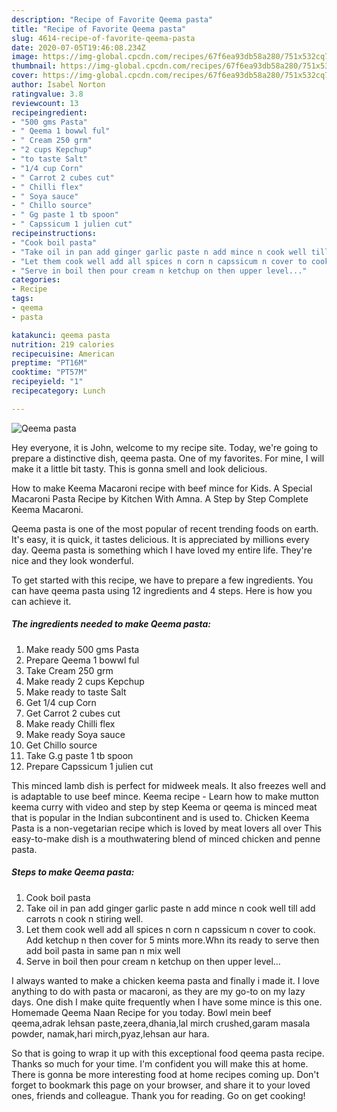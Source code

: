 ```yaml
---
description: "Recipe of Favorite Qeema pasta"
title: "Recipe of Favorite Qeema pasta"
slug: 4614-recipe-of-favorite-qeema-pasta
date: 2020-07-05T19:46:08.234Z
image: https://img-global.cpcdn.com/recipes/67f6ea93db58a280/751x532cq70/qeema-pasta-recipe-main-photo.jpg
thumbnail: https://img-global.cpcdn.com/recipes/67f6ea93db58a280/751x532cq70/qeema-pasta-recipe-main-photo.jpg
cover: https://img-global.cpcdn.com/recipes/67f6ea93db58a280/751x532cq70/qeema-pasta-recipe-main-photo.jpg
author: Isabel Norton
ratingvalue: 3.8
reviewcount: 13
recipeingredient:
- "500 gms Pasta"
- " Qeema 1 bowwl ful"
- " Cream 250 grm"
- "2 cups Kepchup"
- "to taste Salt"
- "1/4 cup Corn"
- " Carrot 2 cubes cut"
- " Chilli flex"
- " Soya sauce"
- " Chillo source"
- " Gg paste 1 tb spoon"
- " Capssicum 1 julien cut"
recipeinstructions:
- "Cook boil pasta"
- "Take oil in pan add ginger garlic paste n add mince n cook well till add carrots n cook n stiring well."
- "Let them cook well add all spices n corn n capssicum n cover to cook. Add ketchup n then cover for 5 mints more.Whn its ready to serve then add boil pasta in same pan n mix well"
- "Serve in boil then pour cream n ketchup on then upper level..."
categories:
- Recipe
tags:
- qeema
- pasta

katakunci: qeema pasta 
nutrition: 219 calories
recipecuisine: American
preptime: "PT16M"
cooktime: "PT57M"
recipeyield: "1"
recipecategory: Lunch

---
```



![Qeema pasta](https://img-global.cpcdn.com/recipes/67f6ea93db58a280/751x532cq70/qeema-pasta-recipe-main-photo.jpg)

Hey everyone, it is John, welcome to my recipe site. Today, we're going to prepare a distinctive dish, qeema pasta. One of my favorites. For mine, I will make it a little bit tasty. This is gonna smell and look delicious.

How to make Keema Macaroni recipe with beef mince for Kids. A Special Macaroni Pasta Recipe by Kitchen With Amna. A Step by Step Complete Keema Macaroni.

Qeema pasta is one of the most popular of recent trending foods on earth. It's easy, it is quick, it tastes delicious. It is appreciated by millions every day. Qeema pasta is something which I have loved my entire life. They're nice and they look wonderful.


To get started with this recipe, we have to prepare a few ingredients. You can have qeema pasta using 12 ingredients and 4 steps. Here is how you can achieve it.

<!--inarticleads1-->

##### The ingredients needed to make Qeema pasta:

1. Make ready 500 gms Pasta
1. Prepare  Qeema 1 bowwl ful
1. Take  Cream 250 grm
1. Make ready 2 cups Kepchup
1. Make ready to taste Salt
1. Get 1/4 cup Corn
1. Get  Carrot 2 cubes cut
1. Make ready  Chilli flex
1. Make ready  Soya sauce
1. Get  Chillo source
1. Take  G.g paste 1 tb spoon
1. Prepare  Capssicum 1 julien cut


This minced lamb dish is perfect for midweek meals. It also freezes well and is adaptable to use beef mince. Keema recipe - Learn how to make mutton keema curry with video and step by step Keema or qeema is minced meat that is popular in the Indian subcontinent and is used to. Chicken Keema Pasta is a non-vegetarian recipe which is loved by meat lovers all over This easy-to-make dish is a mouthwatering blend of minced chicken and penne pasta. 

<!--inarticleads2-->

##### Steps to make Qeema pasta:

1. Cook boil pasta
1. Take oil in pan add ginger garlic paste n add mince n cook well till add carrots n cook n stiring well.
1. Let them cook well add all spices n corn n capssicum n cover to cook. Add ketchup n then cover for 5 mints more.Whn its ready to serve then add boil pasta in same pan n mix well
1. Serve in boil then pour cream n ketchup on then upper level...


I always wanted to make a chicken keema pasta and finally i made it. I love anything to do with pasta or macaroni, as they are my go-to on my lazy days. One dish I make quite frequently when I have some mince is this one. Homemade Qeema Naan Recipe for you today. Bowl mein beef qeema,adrak lehsan paste,zeera,dhania,lal mirch crushed,garam masala powder, namak,hari mirch,pyaz,lehsan aur hara. 

So that is going to wrap it up with this exceptional food qeema pasta recipe. Thanks so much for your time. I'm confident you will make this at home. There is gonna be more interesting food at home recipes coming up. Don't forget to bookmark this page on your browser, and share it to your loved ones, friends and colleague. Thank you for reading. Go on get cooking!
